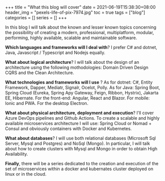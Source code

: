 +++
title = "What this blog will cover"
date = 2021-06-19T15:38:30+08:00
header_img = "pexels-life-of-pix-7974.jpg"
toc = true
tags = ["blog"]
categories = []
series = []
+++

In this blog I will talk about the known and lesser known topics concerning the possibility of creating a modern, professional, multiplatform, modular, performing, highly available, scalable and maintainable software.

**Which languages and frameworks will I deal with**? I prefer C# and dotnet, Java, Javascript / Typescript and Nodejs equally.

**What about logical architecture**? I will talk about the design of an architecture using the following mothodologies: Domain Driven Design CQRS and the Clean Architecture.

**What technologies and frameworks will I use** ? As for dotnet: C#, Entity Framework, Dapper, Mediatr, Signalr, Ocelot, Polly. As for Java: Spring Boot, Spring Cloud (Eureka, Spring Apy Gateway, Feign, Ribbon, Hystrix), Jakarta EE, Hibernate. For the front-end: Angular, React and Blazor. For mobile: Ionic and PWA. For the desktop Electron.

**What about physical architecture, deployment and execution**? I'll cover Azure DevOps pipelines and Github Actions. To create a scalable and highly available microservices architecture I will use: Spring Cloud or Nomad + Consul and obviously containers with Docker and Kubernetes.

**What about databases**? I will use both relational databases (Microsoft Sql Server, Mysql and Postgres) and NoSql (Mongo). In particular, I will talk about how to create clusters with Mysql and Mongo in order to obtain High Availability.

**Finally**, there will be a series dedicated to the creation and execution of the set of microservices within a docker and kubernates cluster deployed on linux or in the cloud.